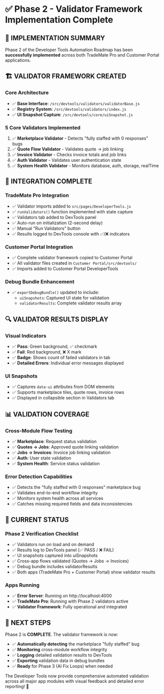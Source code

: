 # ✅ Phase 2 - Validator Framework Implementation Complete

## 🎯 **IMPLEMENTATION SUMMARY**

Phase 2 of the Developer Tools Automation Roadmap has been **successfully implemented** across both TradeMate Pro and Customer Portal applications.

## 🏗️ **VALIDATOR FRAMEWORK CREATED**

### **Core Architecture**
- ✅ **Base Interface**: `/src/devtools/validators/validatorBase.js`
- ✅ **Registry System**: `/src/devtools/validators/index.js`
- ✅ **UI Snapshot Capture**: `/src/devtools/core/uiSnapshot.js`

### **5 Core Validators Implemented**
1. ✅ **Marketplace Validator** - Detects "fully staffed with 0 responses" bugs
2. ✅ **Quote Flow Validator** - Validates quote → job linking
3. ✅ **Invoice Validator** - Checks invoice totals and job links
4. ✅ **Auth Validator** - Validates user authentication state
5. ✅ **System Health Validator** - Monitors database, auth, storage, realTime

## 🔧 **INTEGRATION COMPLETE**

### **TradeMate Pro Integration**
- ✅ Validator imports added to `src/pages/DeveloperTools.js`
- ✅ `runValidators()` function implemented with state capture
- ✅ Validators tab added to DevTools panel
- ✅ Auto-run on initialization (2-second delay)
- ✅ Manual "Run Validators" button
- ✅ Results logged to DevTools console with ✅/❌ indicators

### **Customer Portal Integration**
- ✅ Complete validator framework copied to Customer Portal
- ✅ All validator files created in `Customer Portal/src/devtools/`
- ✅ Imports added to Customer Portal DeveloperTools

### **Debug Bundle Enhancement**
- ✅ `exportDebugBundle()` updated to include:
  - `uiSnapshots`: Captured UI state for validation
  - `validatorResults`: Complete validator results array

## 🔍 **VALIDATOR RESULTS DISPLAY**

### **Visual Indicators**
- ✅ **Pass**: Green background, ✅ checkmark
- ✅ **Fail**: Red background, ❌ X mark
- ✅ **Badge**: Shows count of failed validators in tab
- ✅ **Detailed Errors**: Individual error messages displayed

### **UI Snapshots**
- ✅ Captures `data-ui` attributes from DOM elements
- ✅ Supports marketplace tiles, quote rows, invoice rows
- ✅ Displayed in collapsible section in Validators tab

## 📊 **VALIDATION COVERAGE**

### **Cross-Module Flow Testing**
- ✅ **Marketplace**: Request status validation
- ✅ **Quotes → Jobs**: Approved quote linking validation  
- ✅ **Jobs → Invoices**: Invoice job linking validation
- ✅ **Auth**: User state validation
- ✅ **System Health**: Service status validation

### **Error Detection Capabilities**
- ✅ Detects the "fully staffed with 0 responses" marketplace bug
- ✅ Validates end-to-end workflow integrity
- ✅ Monitors system health across all services
- ✅ Catches missing required fields and data inconsistencies

## 🚀 **CURRENT STATUS**

### **Phase 2 Verification Checklist**
- ✅ Validators run on load and on demand
- ✅ Results log to DevTools panel (✅ PASS / ❌ FAIL)
- ✅ UI snapshots captured into uiSnapshots
- ✅ Cross-app flows validated (Quotes → Jobs → Invoices)
- ✅ Debug bundle includes validatorResults
- ✅ Both apps (TradeMate Pro + Customer Portal) show validator results

### **Apps Running**
- ✅ **Error Server**: Running on http://localhost:4000
- ✅ **TradeMate Pro**: Running with Phase 2 validators active
- ✅ **Validator Framework**: Fully operational and integrated

## 🎯 **NEXT STEPS**

Phase 2 is **COMPLETE**. The validator framework is now:
- ✅ **Automatically detecting** the marketplace "fully staffed" bug
- ✅ **Monitoring** cross-module workflow integrity
- ✅ **Logging** detailed validation results to DevTools
- ✅ **Exporting** validation data in debug bundles
- ✅ **Ready** for Phase 3 (AI Fix Loops) when needed

The Developer Tools now provide comprehensive automated validation across all major app modules with visual feedback and detailed error reporting! 🎉
